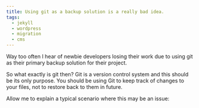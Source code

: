 ```yaml
---
title: Using git as a backup solution is a really bad idea.
tags:
  - jekyll
  - wordpress
  - migration
  - cms
---
```


Way too often I hear of newbie developers losing their work due to using git as their primary backup solution for their project.

So what exactly is git then?
Git is a version control system and this should be its only purpose. You should be using Git to keep track of changes to your files, not to restore back to them in future. 

Allow me to explain a typical scenario where this may be an issue:

